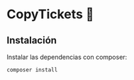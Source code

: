 # CopyTickets 🎫

## Instalación
Instalar las dependencias con composer:
```shell
composer install
```